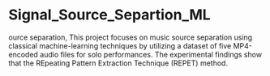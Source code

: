# Signal_Source_Separtion_ML
ource separation, This project focuses on music source separation using classical machine-learning techniques by utilizing a dataset of five MP4-encoded audio files for solo performances. The experimental findings show that the REpeating Pattern Extraction Technique (REPET) method.
